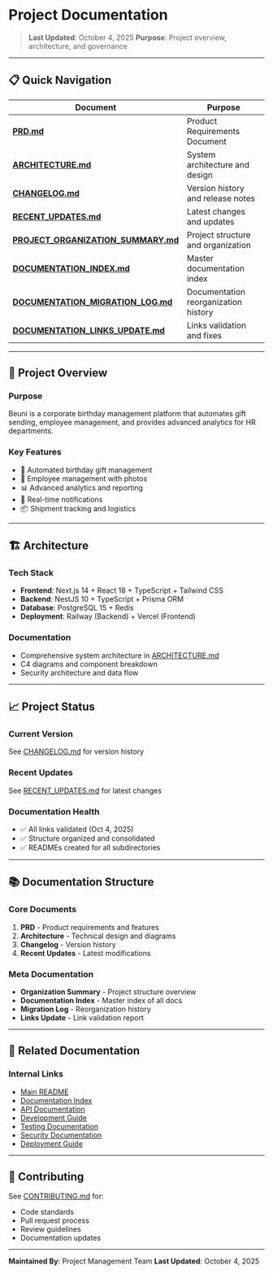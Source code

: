 # Project Documentation

> **Last Updated**: October 4, 2025
> **Purpose**: Project overview, architecture, and governance

---

## 📋 Quick Navigation

| Document | Purpose |
|----------|---------|
| **[PRD.md](./PRD.md)** | Product Requirements Document |
| **[ARCHITECTURE.md](./ARCHITECTURE.md)** | System architecture and design |
| **[CHANGELOG.md](./CHANGELOG.md)** | Version history and release notes |
| **[RECENT_UPDATES.md](./RECENT_UPDATES.md)** | Latest changes and updates |
| **[PROJECT_ORGANIZATION_SUMMARY.md](./PROJECT_ORGANIZATION_SUMMARY.md)** | Project structure and organization |
| **[DOCUMENTATION_INDEX.md](./DOCUMENTATION_INDEX.md)** | Master documentation index |
| **[DOCUMENTATION_MIGRATION_LOG.md](./DOCUMENTATION_MIGRATION_LOG.md)** | Documentation reorganization history |
| **[DOCUMENTATION_LINKS_UPDATE.md](./DOCUMENTATION_LINKS_UPDATE.md)** | Links validation and fixes |

---

## 🎯 Project Overview

### Purpose
Beuni is a corporate birthday management platform that automates gift sending, employee management, and provides advanced analytics for HR departments.

### Key Features
- 🎁 Automated birthday gift management
- 👥 Employee management with photos
- 📊 Advanced analytics and reporting
- 🔔 Real-time notifications
- 📦 Shipment tracking and logistics

---

## 🏗️ Architecture

### Tech Stack
- **Frontend**: Next.js 14 + React 18 + TypeScript + Tailwind CSS
- **Backend**: NestJS 10 + TypeScript + Prisma ORM
- **Database**: PostgreSQL 15 + Redis
- **Deployment**: Railway (Backend) + Vercel (Frontend)

### Documentation
- Comprehensive system architecture in [ARCHITECTURE.md](./ARCHITECTURE.md)
- C4 diagrams and component breakdown
- Security architecture and data flow

---

## 📈 Project Status

### Current Version
See [CHANGELOG.md](./CHANGELOG.md) for version history

### Recent Updates
See [RECENT_UPDATES.md](./RECENT_UPDATES.md) for latest changes

### Documentation Health
- ✅ All links validated (Oct 4, 2025)
- ✅ Structure organized and consolidated
- ✅ READMEs created for all subdirectories

---

## 📚 Documentation Structure

### Core Documents
1. **PRD** - Product requirements and features
2. **Architecture** - Technical design and diagrams
3. **Changelog** - Version history
4. **Recent Updates** - Latest modifications

### Meta Documentation
- **Organization Summary** - Project structure overview
- **Documentation Index** - Master index of all docs
- **Migration Log** - Reorganization history
- **Links Update** - Link validation report

---

## 🔗 Related Documentation

### Internal Links
- [Main README](../../README.md)
- [Documentation Index](../README.md)
- [API Documentation](../api/README.md)
- [Development Guide](../development/SETUP_GUIDE.md)
- [Testing Documentation](../testing/README.md)
- [Security Documentation](../security/README.md)
- [Deployment Guide](../deploy/COMPREHENSIVE_DEPLOYMENT_GUIDE.md)

---

## 🤝 Contributing

See [CONTRIBUTING.md](../development/CONTRIBUTING.md) for:
- Code standards
- Pull request process
- Review guidelines
- Documentation updates

---

**Maintained By**: Project Management Team
**Last Updated**: October 4, 2025
